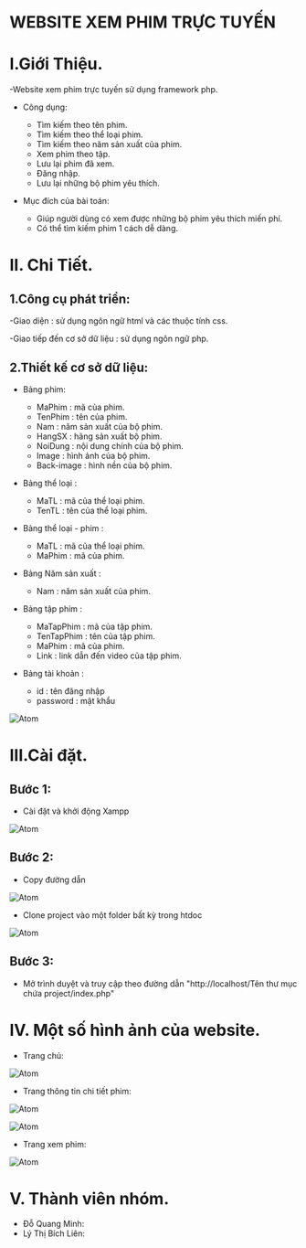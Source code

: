 #                                                      WEBSITE XEM PHIM TRỰC TUYẾN

# I.Giới Thiệu. 

-Website xem phim trực tuyến sử dụng framework php.

* Công dụng:
  * Tìm kiếm theo tên phim.
  * Tìm kiếm theo thể loại phim.
  * Tìm kiếm theo năm sản xuất của phim.
  * Xem phim theo tập.
  * Lưu lại phim đã xem.
  * Đăng nhập.
  * Lưu lại những bộ phim yêu thích.

* Mục đích của bài toán:
  * Giúp người dùng có xem được những bộ phim yêu thích miến phí.
  * Có thể tìm kiếm phim 1 cách dễ dàng.
 
 # II. Chi Tiết.
 
 ## 1.Công cụ phát triển:
 
 -Giao diện : sử dụng ngôn ngữ html và các thuộc tính css.
 
 -Giao tiếp đến cơ sở dữ liệu : sử dụng ngôn ngữ php.
 
 ## 2.Thiết kế cơ sở dữ liệu:
 
 * Bảng phim:
   * MaPhim : mã của phim.
   * TenPhim : tên của phim.
   * Nam : năm sản xuất của bộ phim.
   * HangSX : hãng sản xuất bộ phim.
   * NoiDung : nội dung chính của bộ phim.
   * Image : hình ảnh của bộ phim.
   * Back-image : hình nền của bộ phim.
   
 * Bảng thể loại : 
   * MaTL : mã của thể loại phim.
   * TenTL : tên của thể loại phim.
  
 * Bảng thể loại - phim :
   * MaTL : mã của thể loại phim.
   * MaPhim : mã của phim.
   
 * Bảng Năm sản xuất :
   * Nam : năm sản xuất của phim.
   
 * Bảng tập phim :
   * MaTapPhim : mã của tập phim.
   * TenTapPhim : tên của tập phim.
   * MaPhim : mã của phim.
   * Link : link dẫn đến video của tập phim.
   
 * Bảng tài khoản :
   * id : tên đăng nhập
   * password : mật khẩu
   
 ![Atom](https://github.com/QuangMinh98/qminh/blob/master/anh/csdl.png)
 
 # III.Cài đặt.
 
 ## Bước 1:
 
* Cài đặt và khởi động Xampp

![Atom](https://github.com/QuangMinh98/qminh/blob/master/anh/xampp.png)

## Bước 2:

* Copy đường dẫn

![Atom](https://github.com/QuangMinh98/qminh/blob/master/anh/copy.png)

* Clone project vào một folder bất kỳ trong htdoc

![Atom](https://github.com/QuangMinh98/qminh/blob/master/anh/clone.png)

## Bước 3:

* Mở trình duyệt và truy cập theo đường dẫn "http://localhost/Tên thư mục chứa project/index.php"

# IV. Một số hình ảnh của website.

* Trang chủ:

![Atom](https://github.com/QuangMinh98/qminh/blob/master/anh/index.png)

* Trang thông tin chi tiết phim:

![Atom](https://github.com/QuangMinh98/qminh/blob/master/anh/detail1.png)

![Atom](https://github.com/QuangMinh98/qminh/blob/master/anh/detail2.png)

* Trang xem phim:

![Atom](https://github.com/QuangMinh98/qminh/blob/master/anh/view.png)

# V. Thành viên nhóm.
* Đỗ Quang Minh:
* Lý Thị Bích Liên:





